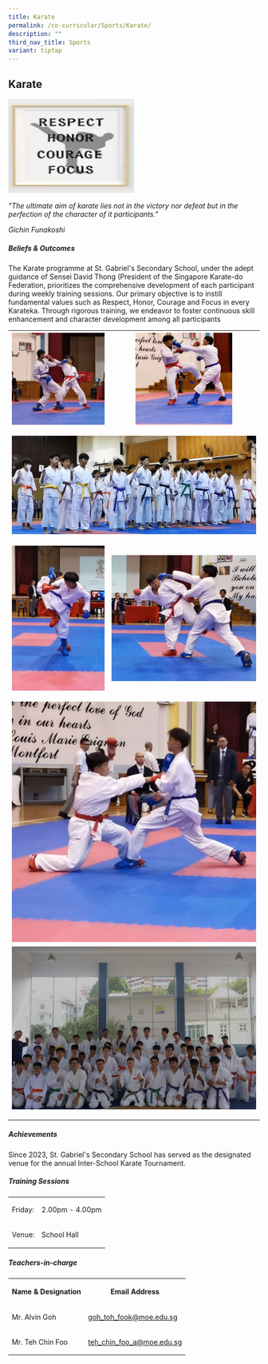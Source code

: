```yaml
---
title: Karate
permalink: /co-curricular/Sports/Karate/
description: ""
third_nav_title: Sports
variant: tiptap
---
```

<h2>Karate</h2>
<div class="isomer-image-wrapper">
<img style="width: 50%;" height="auto" width="100%" alt="" src="/images/CCA/Sports%20&amp;%20Games/Karate/Karate.png">
</div>
<p><em>"The ultimate aim of karate lies not in the victory nor defeat but in the perfection of the character of it participants."</em>
</p>
<p><em>Gichin Funakoshi</em>
</p>
<h5>Beliefs &amp; Outcomes</h5>
<p>The Karate programme at St. Gabriel's Secondary School, under the adept
guidance of Sensei David Thong (President of the Singapore Karate-do Federation,
prioritizes the comprehensive development of each participant during weekly
training sessions. Our primary objective is to instill fundamental values
such as Respect, Honor, Courage and Focus in every Karateka. Through rigorous
training, we endeavor to foster continuous skill enhancement and character
development among all participants</p>
<p></p>
<table style="minWidth: 50px">
<colgroup>
<col>
<col>
</colgroup>
<tbody>
<tr>
<th rowspan="1" colspan="1">
<div class="isomer-image-wrapper">
<img style="width: 100%;" height="auto" width="100%" alt="" src="/images/CCA/Sports &amp; Games/Karate/2__Intense_competition_between_Hady___Hadryan_at_the_Inter_School_Karate_Tournament_2023.png">
</div>
<p></p>
</th>
<th rowspan="1" colspan="1">
<div class="isomer-image-wrapper">
<img style="width: 67%;" height="auto" width="100%" alt="" src="/images/CCA/Sports &amp; Games/Karate/3__Kick_and_Punch_Combo___Rey_and_Vaibhav_at_the_Inter_School_Karate_Tournament_2023.png">
</div>
<p></p>
</th>
</tr>
<tr>
<td rowspan="1" colspan="2">
<div class="isomer-image-wrapper">
<img style="width: 100%" height="auto" width="100%" alt="" src="/images/CCA/Sports &amp; Games/Karate/4__Oath_Taking_Ceremony_by_the_Karatekas_at_the_Inter_School_Tournament__2023.png">
</div>
<p></p>
</td>
</tr>
<tr>
<td rowspan="1" colspan="1">
<div class="isomer-image-wrapper">
<img style="width: 100%" height="auto" width="100%" alt="" src="/images/CCA/Sports &amp; Games/Karate/5_Beware_My_Back_Kick.jpg">
</div>
<p></p>
</td>
<td rowspan="1" colspan="1">
<div class="isomer-image-wrapper">
<img style="width: 100%" height="auto" width="100%" alt="" src="/images/CCA/Sports &amp; Games/Karate/6_Clash_of_the_Heavyweight_Titans.jpg">
</div>
<p></p>
</td>
</tr>
<tr>
<td rowspan="1" colspan="2">
<div class="isomer-image-wrapper">
<img style="width: 100%" height="auto" width="100%" alt="" src="/images/CCA/Sports &amp; Games/Karate/7_Never_Give_Up.jpg">
</div>
</td>
</tr>
<tr>
<td rowspan="1" colspan="2">
<div class="isomer-image-wrapper">
<img style="width: 100%" height="auto" width="100%" alt="" src="/images/CCA/Sports &amp; Games/Karate/2025_Karate_Members.jpg">
</div>
<p></p>
</td>
</tr>
</tbody>
</table>
<p></p>
<h5>Achievements</h5>
<p>Since 2023, St. Gabriel's Secondary School has served as the designated
venue for the annual Inter-School Karate Tournament.</p>
<h5>Training Sessions</h5>
<table style="minWidth: 50px">
<colgroup>
<col>
<col>
</colgroup>
<tbody>
<tr>
<td rowspan="1" colspan="1">
<p>Friday:</p>
</td>
<td rowspan="1" colspan="1">
<p>2.00pm - 4.00pm</p>
</td>
</tr>
<tr>
<td rowspan="1" colspan="1">
<p>Venue:</p>
</td>
<td rowspan="1" colspan="1">
<p>School Hall</p>
</td>
</tr>
</tbody>
</table>
<h5>Teachers-in-charge</h5>
<table style="minWidth: 50px">
<colgroup>
<col>
<col>
</colgroup>
<tbody>
<tr>
<th rowspan="1" colspan="1">
<p>Name &amp; Designation</p>
</th>
<th rowspan="1" colspan="1">
<p>Email Address</p>
</th>
</tr>
<tr>
<td rowspan="1" colspan="1">
<p>Mr. Alvin Goh</p>
</td>
<td rowspan="1" colspan="1">
<p><a href="goh_toh_fook@moe.edu.sg" rel="noopener nofollow" target="_blank">goh_toh_fook@moe.edu.sg</a>
</p>
</td>
</tr>
<tr>
<td rowspan="1" colspan="1">
<p>Mr. Teh Chin Foo</p>
</td>
<td rowspan="1" colspan="1">
<p><a href="mailto:teh_chin_foo_a@moe.edu.sg" rel="noopener noreferrer nofollow" target="_blank">teh_chin_foo_a@moe.edu.sg</a>
</p>
</td>
</tr>
</tbody>
</table>
<p></p>